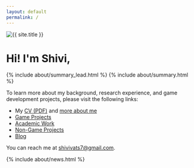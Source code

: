 ```yaml
---
layout: default
permalink: /
---
```


<div class="row justify-content-center align-items-center p-4">
  <div class="col-lg-4 col-md-6 text-center mt-4">
    <!-- Fine Circle Responsive Image -->
    <div id="container" class="my-2">
      <div id="dummy"></div>
      <div id="element">
        <img src="{{ site.author.image }}" alt="{{ site.title }}" class="circle-image wow animated zoomIn" data-wow-delay=".1s">
      </div>
    </div>
  </div>
</div>
<div class="text-left wow animated slideInUp" data-wow-delay=".15s">
    <!-- <h1 class="display-6">THIS SITE IS CURRENTLY A WIP!</h1> -->
    <h1 class="display-4"> Hi! I'm Shivi, </h1>
    {% include about/summary_lead.html %}
    {% include about/summary.html %}
    <p>To learn more about my background, research experience, and game development projects, please visit the following links:</p>
    <ul>
      <li>My <a class="link-underline link-underline-opacity-0 link-underline-opacity-75-hover" href="/assets/documents/VATS_Shivi_CV.pdf">CV (PDF)</a> and <a class="link-underline link-underline-opacity-0 link-underline-opacity-75-hover" href="/about">more about me</a></li>
      <li><a class="link-underline link-underline-opacity-0 link-underline-opacity-75-hover" href="/projects">Game Projects</a></li>
      <li><a class="link-underline link-underline-opacity-0 link-underline-opacity-75-hover" href="/academic-work">Academic Work</a></li>
      <li><a class="link-underline link-underline-opacity-0 link-underline-opacity-75-hover" href="/other-work">Non-Game Projects</a></li>
      <li><a class="link-underline link-underline-opacity-0 link-underline-opacity-75-hover" href="/blog">Blog</a></li>
    </ul>
    <!-- <p>To download my CV as a PDF, <a class="link-underline link-underline-opacity-0 link-underline-opacity-75-hover" href="#">click here</a>.</p>
    <p>To know more about me, <a class="link-underline link-underline-opacity-0 link-underline-opacity-75-hover" href="/about">click here</a>.</p>
    <p>To see some of the games I've worked on, <a class="link-underline link-underline-opacity-0 link-underline-opacity-75-hover"  href="/projects">click here</a>.</p>
    <p>To see non-games projects I've worked on <a class="link-underline link-underline-opacity-0 link-underline-opacity-75-hover"  href="/other-work">click here</a>.</p>
    <p>To see my academic work, including published papers and teaching experience, <a class="link-underline link-underline-opacity-0 link-underline-opacity-75-hover"  href="/academic-work">click here</a>.</p>
    <p>To read my blog with dev logs, reflections, thoughts about my D&D campaign, and more, <a class="link-underline link-underline-opacity-0 link-underline-opacity-75-hover"  href="/blog">click here</a>.</p> -->
    <p>You can reach me at <a class="link-underline link-underline-opacity-0 link-underline-opacity-75-hover" href="mailto:shivivats7@gmail.com">shivivats7@gmail.com</a>.</p>
    {% include about/news.html %}
</div>